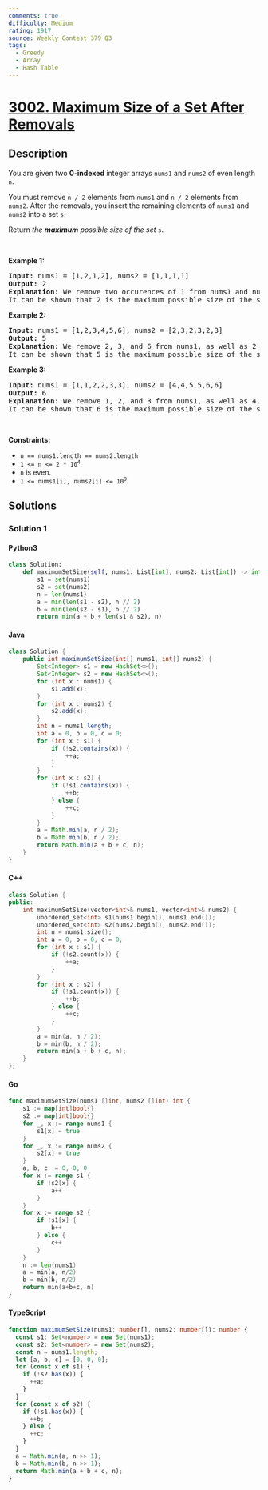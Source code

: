 ```yaml
---
comments: true
difficulty: Medium
rating: 1917
source: Weekly Contest 379 Q3
tags:
  - Greedy
  - Array
  - Hash Table
---
```


<!-- problem:start -->

# [3002. Maximum Size of a Set After Removals](https://leetcode.com/problems/maximum-size-of-a-set-after-removals)

## Description

<!-- description:start -->

<p>You are given two <strong>0-indexed</strong> integer arrays <code>nums1</code> and <code>nums2</code> of even length <code>n</code>.</p>

<p>You must remove <code>n / 2</code> elements from <code>nums1</code> and <code>n / 2</code> elements from <code>nums2</code>. After the removals, you insert the remaining elements of <code>nums1</code> and <code>nums2</code> into a set <code>s</code>.</p>

<p>Return <em>the <strong>maximum</strong> possible size of the set</em> <code>s</code>.</p>

<p>&nbsp;</p>
<p><strong class="example">Example 1:</strong></p>

<pre>
<strong>Input:</strong> nums1 = [1,2,1,2], nums2 = [1,1,1,1]
<strong>Output:</strong> 2
<strong>Explanation:</strong> We remove two occurences of 1 from nums1 and nums2. After the removals, the arrays become equal to nums1 = [2,2] and nums2 = [1,1]. Therefore, s = {1,2}.
It can be shown that 2 is the maximum possible size of the set s after the removals.
</pre>

<p><strong class="example">Example 2:</strong></p>

<pre>
<strong>Input:</strong> nums1 = [1,2,3,4,5,6], nums2 = [2,3,2,3,2,3]
<strong>Output:</strong> 5
<strong>Explanation:</strong> We remove 2, 3, and 6 from nums1, as well as 2 and two occurrences of 3 from nums2. After the removals, the arrays become equal to nums1 = [1,4,5] and nums2 = [2,3,2]. Therefore, s = {1,2,3,4,5}.
It can be shown that 5 is the maximum possible size of the set s after the removals.
</pre>

<p><strong class="example">Example 3:</strong></p>

<pre>
<strong>Input:</strong> nums1 = [1,1,2,2,3,3], nums2 = [4,4,5,5,6,6]
<strong>Output:</strong> 6
<strong>Explanation:</strong> We remove 1, 2, and 3 from nums1, as well as 4, 5, and 6 from nums2. After the removals, the arrays become equal to nums1 = [1,2,3] and nums2 = [4,5,6]. Therefore, s = {1,2,3,4,5,6}.
It can be shown that 6 is the maximum possible size of the set s after the removals.
</pre>

<p>&nbsp;</p>
<p><strong>Constraints:</strong></p>

<ul>
	<li><code>n == nums1.length == nums2.length</code></li>
	<li><code>1 &lt;= n &lt;= 2 * 10<sup>4</sup></code></li>
	<li><code>n</code> is even.</li>
	<li><code>1 &lt;= nums1[i], nums2[i] &lt;= 10<sup>9</sup></code></li>
</ul>

<!-- description:end -->

## Solutions

<!-- solution:start -->

### Solution 1

<!-- tabs:start -->

#### Python3

```python
class Solution:
    def maximumSetSize(self, nums1: List[int], nums2: List[int]) -> int:
        s1 = set(nums1)
        s2 = set(nums2)
        n = len(nums1)
        a = min(len(s1 - s2), n // 2)
        b = min(len(s2 - s1), n // 2)
        return min(a + b + len(s1 & s2), n)
```

#### Java

```java
class Solution {
    public int maximumSetSize(int[] nums1, int[] nums2) {
        Set<Integer> s1 = new HashSet<>();
        Set<Integer> s2 = new HashSet<>();
        for (int x : nums1) {
            s1.add(x);
        }
        for (int x : nums2) {
            s2.add(x);
        }
        int n = nums1.length;
        int a = 0, b = 0, c = 0;
        for (int x : s1) {
            if (!s2.contains(x)) {
                ++a;
            }
        }
        for (int x : s2) {
            if (!s1.contains(x)) {
                ++b;
            } else {
                ++c;
            }
        }
        a = Math.min(a, n / 2);
        b = Math.min(b, n / 2);
        return Math.min(a + b + c, n);
    }
}
```

#### C++

```cpp
class Solution {
public:
    int maximumSetSize(vector<int>& nums1, vector<int>& nums2) {
        unordered_set<int> s1(nums1.begin(), nums1.end());
        unordered_set<int> s2(nums2.begin(), nums2.end());
        int n = nums1.size();
        int a = 0, b = 0, c = 0;
        for (int x : s1) {
            if (!s2.count(x)) {
                ++a;
            }
        }
        for (int x : s2) {
            if (!s1.count(x)) {
                ++b;
            } else {
                ++c;
            }
        }
        a = min(a, n / 2);
        b = min(b, n / 2);
        return min(a + b + c, n);
    }
};
```

#### Go

```go
func maximumSetSize(nums1 []int, nums2 []int) int {
	s1 := map[int]bool{}
	s2 := map[int]bool{}
	for _, x := range nums1 {
		s1[x] = true
	}
	for _, x := range nums2 {
		s2[x] = true
	}
	a, b, c := 0, 0, 0
	for x := range s1 {
		if !s2[x] {
			a++
		}
	}
	for x := range s2 {
		if !s1[x] {
			b++
		} else {
			c++
		}
	}
	n := len(nums1)
	a = min(a, n/2)
	b = min(b, n/2)
	return min(a+b+c, n)
}
```

#### TypeScript

```ts
function maximumSetSize(nums1: number[], nums2: number[]): number {
  const s1: Set<number> = new Set(nums1);
  const s2: Set<number> = new Set(nums2);
  const n = nums1.length;
  let [a, b, c] = [0, 0, 0];
  for (const x of s1) {
    if (!s2.has(x)) {
      ++a;
    }
  }
  for (const x of s2) {
    if (!s1.has(x)) {
      ++b;
    } else {
      ++c;
    }
  }
  a = Math.min(a, n >> 1);
  b = Math.min(b, n >> 1);
  return Math.min(a + b + c, n);
}
```

<!-- tabs:end -->

<!-- solution:end -->

<!-- problem:end -->
